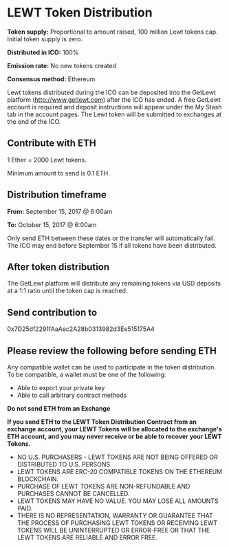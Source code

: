 # LEWT Token Distribution
__Token supply:__ Proportional to amount raised, 100 million Lewt tokens cap. Initial token supply is zero.

__Distributed in ICO:__ 100%

__Emission rate:__ No new tokens created

__Consensus method:__ Ethereum

Lewt tokens distributed during the ICO can be deposited into the GetLewt platform (http://www.getlewt.com) after the ICO has ended. A free GetLewt account is required and deposit instructions will appear under the My Stash tab in the account pages.
The Lewt token will be submitted to exchanges at the end of the ICO.

## Contribute with ETH
1 Ether = 2000 Lewt tokens.

Minimum amount to send is 0.1 ETH.

## Distribution timeframe
__From:__ September 15, 2017 @ 6:00am

__To:__ October 15, 2017 @ 6:00am

Only send ETH between these dates or the transfer will automatically fail. The ICO may end before September 15 if all tokens have been distributed.

## After token distribution
The GetLewt platform will distribute any remaining tokens via USD deposits at a 1:1 ratio until the token cap is reached.

## Send contribution to
0x7D25df2291fAaAec2A28b0313982d3Ee515175A4

## Please review the following before sending ETH
Any compatible wallet can be used to participate in the token distribution.
To be compatible, a wallet must be one of the following:
* Able to export your private key
* Able to call arbitrary contract methods

__Do not send ETH from an Exchange__

__If you send ETH to the LEWT Token Distribution Contract from an exchange account, your LEWT Tokens will be allocated to the exchange's ETH account, and you may never receive or be able to recover your LEWT Tokens.__

* NO U.S. PURCHASERS - LEWT TOKENS ARE NOT BEING OFFERED OR DISTRIBUTED TO U.S. PERSONS.
* LEWT TOKENS ARE ERC-20 COMPATIBLE TOKENS ON THE ETHEREUM BLOCKCHAIN.
* PURCHASE OF LEWT TOKENS ARE NON-REFUNDABLE AND PURCHASES CANNOT BE CANCELLED.
* LEWT TOKENS MAY HAVE NO VALUE. YOU MAY LOSE ALL AMOUNTS PAID.
* THERE IS NO REPRESENTATION, WARRANTY OR GUARANTEE THAT THE PROCESS OF PURCHASING LEWT TOKENS OR RECEIVING LEWT TOKENS WILL BE UNINTERRUPTED OR ERROR-FREE OR THAT THE LEWT TOKENS ARE RELIABLE AND ERROR FREE.
